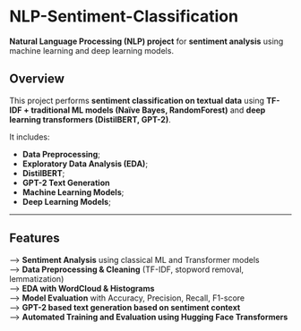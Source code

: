 # **NLP-Sentiment-Classification**
**Natural Language Processing (NLP) project** for **sentiment analysis** using machine learning and deep learning models.

## **Overview**
This project performs **sentiment classification on textual data** using **TF-IDF + traditional ML models (Naïve Bayes, RandomForest)** and **deep learning transformers (DistilBERT, GPT-2)**.

It includes:
- **Data Preprocessing**;
- **Exploratory Data Analysis (EDA)**;
-  **DistilBERT**;
-  **GPT-2 Text Generation**
-  **Machine Learning Models**;
-  **Deep Learning Models**;

---

## **Features**
--> **Sentiment Analysis** using classical ML and Transformer models  
--> **Data Preprocessing & Cleaning** (TF-IDF, stopword removal, lemmatization)  
--> **EDA with WordCloud & Histograms**  
--> **Model Evaluation** with Accuracy, Precision, Recall, F1-score  
--> **GPT-2 based text generation based on sentiment context**  
--> **Automated Training and Evaluation using Hugging Face Transformers**  
